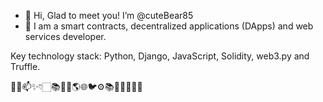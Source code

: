 - 👋 Hi, Glad to meet you! I’m @cuteBear85
- 👀 I am a smart contracts, decentralized applications (DApps) and web services developer.

Key technology stack: Python, Django, JavaScript, Solidity, web3.py and Truffle.
     
 🌱💞️📫✨👇🏻📚💙😄🌎🌐🐦⚙️📚👨‍📇🏫📝🔬
